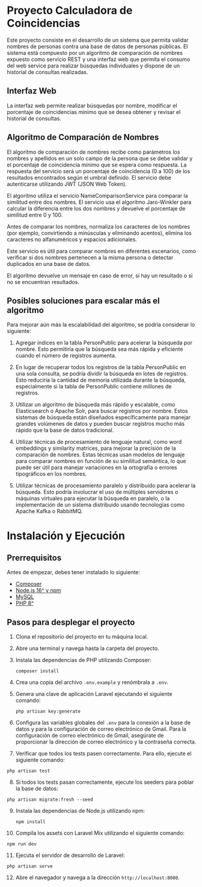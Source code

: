 Proyecto Calculadora de Coincidencias
===============================================================================

Este proyecto consiste en el desarrollo de un sistema que permita validar nombres de personas contra una base de datos
de personas públicas. El sistema está compuesto por un algoritmo de comparación de nombres expuesto como servicio REST y
una interfaz web que permita el consumo del web service para realizar búsquedas individuales y dispone de un historial
de
consultas realizadas.

Interfaz Web
------------

La interfaz web permite realizar búsquedas por nombre, modificar el porcentaje de coincidencias mínimo que se desea
obtener y revisar el historial de consultas.

Algoritmo de Comparación de Nombres
-----------------------------------

El algoritmo de comparación de nombres recibe como parámetros los nombres y apellidos en un solo campo de la persona que
se debe validar y el porcentaje de coincidencia mínimo que se espera como respuesta. La respuesta del servicio será un
porcentaje de coincidencia (0 a 100) de los resultados encontrados según el umbral definido. El servicio debe
autenticarse utilizando JWT (JSON Web Token).

El algoritmo utiliza el servicio NameComparisonService para comparar la similitud entre dos nombres. El servicio usa el
algoritmo Jaro-Winkler para calcular la diferencia entre los dos nombres y devuelve el porcentaje de similitud entre 0 y 100.

Antes de comparar los nombres, normaliza los caracteres de los nombres (por ejemplo, convirtiendo a minúsculas y
eliminando acentos), elimina los caracteres no alfanuméricos y espacios adicionales.

Este servicio es útil para comparar nombres en diferentes escenarios, como verificar si dos nombres pertenecen a la
misma persona o detectar duplicados en una base de datos.

El algoritmo devuelve un mensaje en caso de error, si hay un resultado o si no se encuentran resultados.

Posibles soluciones para escalar más el algoritmo
------------

Para mejorar aún más la escalabilidad del algoritmo, se podría considerar lo siguiente:

1. Agregar índices en la tabla PersonPublic para acelerar la búsqueda por nombre. Esto permitiría que la búsqueda sea
   más rápida y eficiente cuando el número de registros aumenta.

2. En lugar de recuperar todos los registros de la tabla PersonPublic en una sola consulta, se podría dividir la
   búsqueda en lotes de registros. Esto reduciría la cantidad de memoria utilizada durante la búsqueda, especialmente si
   la tabla de PersonPublic contiene millones de registros.

3. Utilizar un algoritmo de búsqueda más rápido y escalable, como Elasticsearch o Apache Solr, para buscar registros por
   nombre. Estos sistemas de búsqueda están diseñados específicamente para manejar grandes volúmenes de datos y pueden
   buscar registros mucho más rápido que la base de datos tradicional.

4. Utilizar técnicas de procesamiento de lenguaje natural, como word embeddings y similarity matrices, para mejorar la
   precisión de la comparación de nombres. Estas técnicas usan modelos de lenguaje para comparar nombres en función de
   su similitud semántica, lo que puede ser útil para manejar variaciones en la ortografía o errores tipográficos en los
   nombres.

5. Utilizar técnicas de procesamiento paralelo y distribuido para acelerar la búsqueda. Esto podría involucrar el uso de
   múltiples servidores o máquinas virtuales para ejecutar la búsqueda en paralelo, o la implementación de un sistema
   distribuido usando tecnologías como Apache Kafka o RabbitMQ.

Instalación y Ejecución
=========================================================

Prerrequisitos
--------------

Antes de empezar, debes tener instalado lo siguiente:

* [Composer](https://getcomposer.org/)
* [Node.js 16^ y npm](https://nodejs.org/)
* [MySQL](https://www.mysql.com/)
* [PHP 8^](https://www.php.net/)

Pasos para desplegar el proyecto
--------------------------------

1. Clona el repositorio del proyecto en tu máquina local.

2. Abre una terminal y navega hasta la carpeta del proyecto.

3. Instala las dependencias de PHP utilizando Composer:

   `composer install`

4. Crea una copia del archivo `.env.example` y renómbrala a `.env`.

5. Genera una clave de aplicación Laravel ejecutando el siguiente comando:

   `php artisan key:generate`

6. Configura las variables globales del `.env` para la conexión a la base de datos y para la configuración de correo
   electrónico de Gmail. Para la configuración de correo electrónico de Gmail, asegúrate de proporcionar la dirección de
   correo electrónico y la contraseña correcta.

7. Verificar que todos los tests pasen correctamente. Para ello, ejecute el siguiente comando:

`php artisan test`

8. Si todos los tests pasan correctamente, ejecute los seeders para poblar la base de datos:

`php artisan migrate:fresh --seed`

9. Instala las dependencias de Node.js utilizando npm:

   `npm install`

10. Compila los assets con Laravel Mix utilizando el siguiente comando:

`npm run dev`

11. Ejecuta el servidor de desarrollo de Laravel:

`php artisan serve`

12. Abre el navegador y navega a la dirección `http://localhost:8000`.
